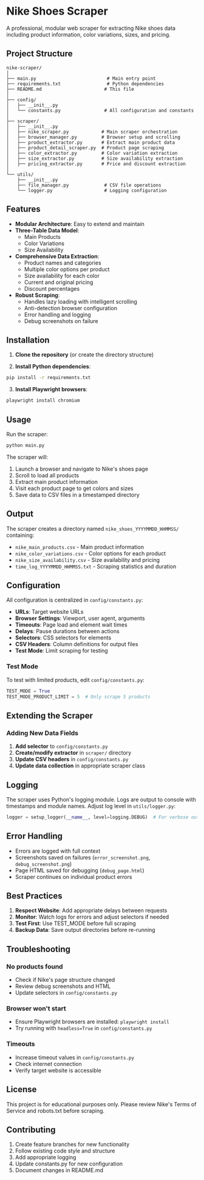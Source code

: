 # Nike Shoes Scraper

A professional, modular web scraper for extracting Nike shoes data including product information, color variations, sizes, and pricing.

## Project Structure

```
nike-scraper/
│
├── main.py                          # Main entry point
├── requirements.txt                 # Python dependencies
├── README.md                       # This file
│
├── config/
│   ├── __init__.py
│   └── constants.py                # All configuration and constants
│
├── scraper/
│   ├── __init__.py
│   ├── nike_scraper.py            # Main scraper orchestration
│   ├── browser_manager.py         # Browser setup and scrolling
│   ├── product_extractor.py       # Extract main product data
│   ├── product_detail_scraper.py  # Product page scraping
│   ├── color_extractor.py         # Color variation extraction
│   ├── size_extractor.py          # Size availability extraction
│   ├── pricing_extractor.py       # Price and discount extraction
│
└── utils/
    ├── __init__.py
    ├── file_manager.py             # CSV file operations
    └── logger.py                   # Logging configuration
```

## Features

- **Modular Architecture**: Easy to extend and maintain
- **Three-Table Data Model**: 
  - Main Products
  - Color Variations
  - Size Availability
- **Comprehensive Data Extraction**:
  - Product names and categories
  - Multiple color options per product
  - Size availability for each color
  - Current and original pricing
  - Discount percentages
- **Robust Scraping**:
  - Handles lazy loading with intelligent scrolling
  - Anti-detection browser configuration
  - Error handling and logging
  - Debug screenshots on failure

## Installation

1. **Clone the repository** (or create the directory structure)

2. **Install Python dependencies**:
```bash
pip install -r requirements.txt
```

3. **Install Playwright browsers**:
```bash
playwright install chromium
```

## Usage

Run the scraper:
```bash
python main.py
```

The scraper will:
1. Launch a browser and navigate to Nike's shoes page
2. Scroll to load all products
3. Extract main product information
4. Visit each product page to get colors and sizes
5. Save data to CSV files in a timestamped directory

## Output

The scraper creates a directory named `nike_shoes_YYYYMMDD_HHMMSS/` containing:

- `nike_main_products.csv` - Main product information
- `nike_color_variations.csv` - Color options for each product
- `nike_size_availability.csv` - Size availability and pricing
- `time_log_YYYYMMDD_HHMMSS.txt` - Scraping statistics and duration

## Configuration

All configuration is centralized in `config/constants.py`:

- **URLs**: Target website URLs
- **Browser Settings**: Viewport, user agent, arguments
- **Timeouts**: Page load and element wait times
- **Delays**: Pause durations between actions
- **Selectors**: CSS selectors for elements
- **CSV Headers**: Column definitions for output files
- **Test Mode**: Limit scraping for testing

### Test Mode

To test with limited products, edit `config/constants.py`:
```python
TEST_MODE = True
TEST_MODE_PRODUCT_LIMIT = 5  # Only scrape 5 products
```

## Extending the Scraper

### Adding New Data Fields

1. **Add selector** to `config/constants.py`
2. **Create/modify extractor** in `scraper/` directory
3. **Update CSV headers** in `config/constants.py`
4. **Update data collection** in appropriate scraper class

## Logging

The scraper uses Python's logging module. Logs are output to console with timestamps and module names. Adjust log level in `utils/logger.py`:

```python
logger = setup_logger(__name__, level=logging.DEBUG)  # For verbose output
```

## Error Handling

- Errors are logged with full context
- Screenshots saved on failures (`error_screenshot.png`, `debug_screenshot.png`)
- Page HTML saved for debugging (`debug_page.html`)
- Scraper continues on individual product errors

## Best Practices

1. **Respect Website**: Add appropriate delays between requests
2. **Monitor**: Watch logs for errors and adjust selectors if needed
3. **Test First**: Use TEST_MODE before full scraping
4. **Backup Data**: Save output directories before re-running

## Troubleshooting

### No products found
- Check if Nike's page structure changed
- Review debug screenshots and HTML
- Update selectors in `config/constants.py`

### Browser won't start
- Ensure Playwright browsers are installed: `playwright install`
- Try running with `headless=True` in `config/constants.py`

### Timeouts
- Increase timeout values in `config/constants.py`
- Check internet connection
- Verify target website is accessible

## License

This project is for educational purposes only. Please review Nike's Terms of Service and robots.txt before scraping.

## Contributing

1. Create feature branches for new functionality
2. Follow existing code style and structure
3. Add appropriate logging
4. Update constants.py for new configuration
5. Document changes in README.md